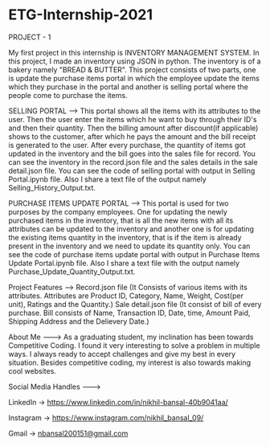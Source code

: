 # ETG-Internship-2021

PROJECT - 1

My first project in this internship is INVENTORY MANAGEMENT SYSTEM.
In this project, I made an inventory using JSON in python. The inventory is of a bakery namely "BREAD & BUTTER".
This project consists of two parts, one is update the purchase items portal in which the employee update the items which they purchase in the portal and another is selling portal where the people come to purchase the items.

SELLING PORTAL -->
This portal shows all the items with its attributes to the user. Then the user enter the items which he want to buy through their ID's and then their quantity. Then the billing amount after discount(if applicable) shows to the customer, after which he pays the amount and the bill receipt is generated to the user.
After every purchase, the quantity of items got updated in the inventory and the bill goes into the sales file for record. You can see the inventory in the record.json file and the sales details in the sale detail.json file. 
You can see the code of selling portal with output in Selling Portal.ipynb file. Also I share a text file of the output namely Selling_History_Output.txt.

PURCHASE ITEMS UPDATE PORTAL -->
This portal is used for two purposes by the company employees. One for updating the newly purchased items in the inventory, that is all the new items with all its attributes can be updated to the inventory and another one is for updating the existing items quantity in the inventory, that is if the item is already present in the inventory and we need to update its quantity only.
You can see the code of purchase items update portal with output in Purchase Items Update Portal.ipynb file. Also I share a text file with the output namely Purchase_Update_Quantity_Output.txt.

Project Features -->
Record.json file (It Consists of various items with its attributes. Attributes are Product ID, Category, Name, Weight, Cost(per unit), Ratings and the Quantity.)
Sale detail.json file (It consist of bill of every purchase. Bill consists of Name, Transaction ID, Date, time, Amount Paid, Shipping Address and the Delievery Date.)



About Me --->
As a graduating student, my inclination has been towards Competitive Coding. I found it very interesting to solve a problem in multiple ways. I always ready to accept challenges and give my best in every situation. Besides competitive coding, my interest is also towards making cool websites. 

Social Media Handles --->

LinkedIn ->   https://www.linkedin.com/in/nikhil-bansal-40b9041aa/

Instagram ->  https://www.instagram.com/nikhil_bansal_09/

Gmail ->      nbansal200151@gmail.com
